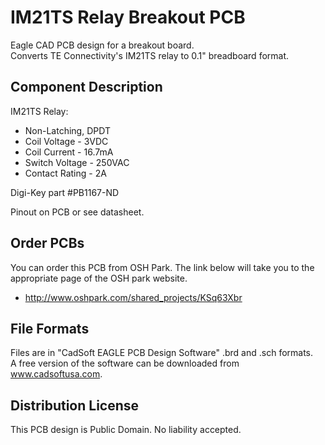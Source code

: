 # IM21TS Relay Breakout PCB  

Eagle CAD PCB design for a breakout board.  
Converts TE Connectivity's IM21TS relay to 0.1" breadboard format.  

## Component Description  

IM21TS Relay:  
  * Non-Latching, DPDT  
  * Coil Voltage - 3VDC  
  * Coil Current - 16.7mA  
  * Switch Voltage - 250VAC  
  * Contact Rating - 2A  

Digi-Key part #PB1167-ND  

Pinout on PCB or see datasheet.  

## Order PCBs

You can order this PCB from OSH Park.  The link below will take you to the appropriate page of the OSH park website.  
  * http://www.oshpark.com/shared_projects/KSq63Xbr

## File Formats  

Files are in "CadSoft EAGLE PCB Design Software" .brd and .sch formats.  
A free version of the software can be downloaded from www.cadsoftusa.com.  

## Distribution License  

This PCB design is Public Domain. No liability accepted.  